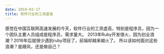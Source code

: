 ```yaml
---
date: 2019-03-17
title: 软件行业的工资虚高
---
```

感觉在中国互联网高速发展的今天，软件行业的工资虚高，特别是程序员，因为一个团队主要人员组成是程序员，需求量大。 2013年Ruby开发很火，因为创业浪潮？2016年后就很少遇到ruby项目了，前端却越来越火了。 所以该如何面对这些浪潮？是跟风，还是做自己？
